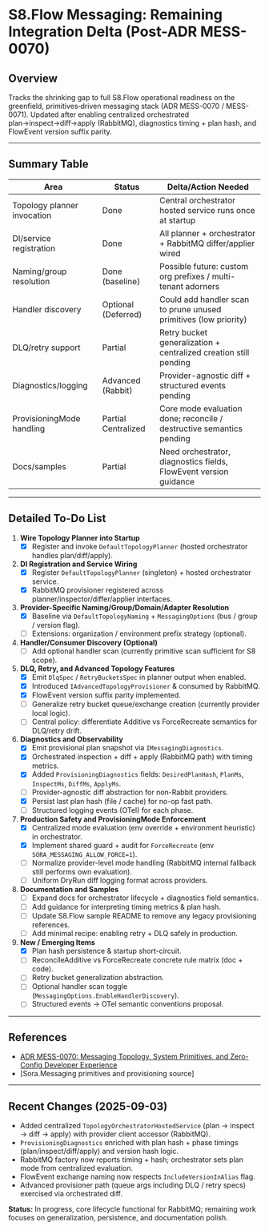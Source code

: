 # S8.Flow Messaging: Remaining Integration Delta (Post-ADR MESS-0070)

## Overview
Tracks the shrinking gap to full S8.Flow operational readiness on the greenfield, primitives‑driven messaging stack (ADR MESS-0070 / MESS-0071). Updated after enabling centralized orchestrated plan→inspect→diff→apply (RabbitMQ), diagnostics timing + plan hash, and FlowEvent version suffix parity.

---

## Summary Table

| Area                        | Status              | Delta/Action Needed                                                  |
|-----------------------------|--------------------|----------------------------------------------------------------------|
| Topology planner invocation | Done               | Central orchestrator hosted service runs once at startup             |
| DI/service registration     | Done               | All planner + orchestrator + RabbitMQ differ/applier wired           |
| Naming/group resolution     | Done (baseline)    | Possible future: custom org prefixes / multi-tenant adorners         |
| Handler discovery           | Optional (Deferred)| Could add handler scan to prune unused primitives (low priority)     |
| DLQ/retry support           | Partial            | Retry bucket generalization + centralized creation still pending      |
| Diagnostics/logging         | Advanced (Rabbit)  | Provider-agnostic diff + structured events pending                    |
| ProvisioningMode handling   | Partial Centralized| Core mode evaluation done; reconcile / destructive semantics pending  |
| Docs/samples                | Partial            | Need orchestrator, diagnostics fields, FlowEvent version guidance     |

---

## Detailed To-Do List

1. **Wire Topology Planner into Startup**
   - [x] Register and invoke `DefaultTopologyPlanner` (hosted orchestrator handles plan/diff/apply).

2. **DI Registration and Service Wiring**
   - [x] Register `DefaultTopologyPlanner` (singleton) + hosted orchestrator service.
   - [x] RabbitMQ provisioner registered across planner/inspector/differ/applier interfaces.

3. **Provider-Specific Naming/Group/Domain/Adapter Resolution**
   - [x] Baseline via `DefaultTopologyNaming` + `MessagingOptions` (bus / group / version flag).
   - [ ] Extensions: organization / environment prefix strategy (optional).

4. **Handler/Consumer Discovery (Optional)**
   - [ ] Add optional handler scan (currently primitive scan sufficient for S8 scope).

5. **DLQ, Retry, and Advanced Topology Features**
   - [x] Emit `DlqSpec` / `RetryBucketsSpec` in planner output when enabled.
   - [x] Introduced `IAdvancedTopologyProvisioner` & consumed by RabbitMQ.
   - [x] FlowEvent version suffix parity implemented.
   - [ ] Generalize retry bucket queue/exchange creation (currently provider local logic).
   - [ ] Central policy: differentiate Additive vs ForceRecreate semantics for DLQ/retry drift.

6. **Diagnostics and Observability**
   - [x] Emit provisional plan snapshot via `IMessagingDiagnostics`.
   - [x] Orchestrated inspection + diff + apply (RabbitMQ path) with timing metrics.
   - [x] Added `ProvisioningDiagnostics` fields: `DesiredPlanHash`, `PlanMs`, `InspectMs`, `DiffMs`, `ApplyMs`.
   - [ ] Provider-agnostic diff abstraction for non-Rabbit providers.
   - [x] Persist last plan hash (file / cache) for no-op fast path.
   - [ ] Structured logging events (OTel) for each phase.

7. **Production Safety and ProvisioningMode Enforcement**
   - [x] Centralized mode evaluation (env override + environment heuristic) in orchestrator.
   - [x] Implement shared guard + audit for `ForceRecreate` (env `SORA_MESSAGING_ALLOW_FORCE=1`).
   - [ ] Normalize provider-level mode handling (RabbitMQ internal fallback still performs own evaluation).
   - [ ] Uniform DryRun diff logging format across providers.

8. **Documentation and Samples**
   - [ ] Expand docs for orchestrator lifecycle + diagnostics field semantics.
   - [ ] Add guidance for interpreting timing metrics & plan hash.
   - [ ] Update S8.Flow sample README to remove any legacy provisioning references.
   - [ ] Add minimal recipe: enabling retry + DLQ safely in production.

9. **New / Emerging Items**
   - [x] Plan hash persistence & startup short-circuit.
   - [ ] ReconcileAdditive vs ForceRecreate concrete rule matrix (doc + code).
   - [ ] Retry bucket generalization abstraction.
   - [ ] Optional handler scan toggle (`MessagingOptions.EnableHandlerDiscovery`).
   - [ ] Structured events → OTel semantic conventions proposal.

---

## References
- [ADR MESS-0070: Messaging Topology, System Primitives, and Zero-Config Developer Experience](./decisions/MESS-0070-messaging-topology-system-primitives-zero-config.md)
- [Sora.Messaging primitives and provisioning source]

---

## Recent Changes (2025-09-03)
* Added centralized `TopologyOrchestratorHostedService` (plan → inspect → diff → apply) with provider client accessor (RabbitMQ).
* `ProvisioningDiagnostics` enriched with plan hash + phase timings (plan/inspect/diff/apply) and version hash logic.
* RabbitMQ factory now reports timing + hash; orchestrator sets plan mode from centralized evaluation.
* FlowEvent exchange naming now respects `IncludeVersionInAlias` flag.
* Advanced provisioner path (queue args including DLQ / retry specs) exercised via orchestrated diff.

**Status:** In progress, core lifecycle functional for RabbitMQ; remaining work focuses on generalization, persistence, and documentation polish.

